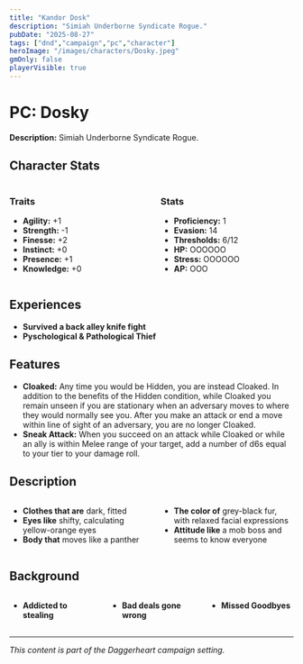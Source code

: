 ```yaml
---
title: "Kandor Dosk"
description: "Simiah Underborne Syndicate Rogue."
pubDate: "2025-08-27"
tags: ["dnd","campaign","pc","character"]
heroImage: "/images/characters/Dosky.jpeg"
gmOnly: false
playerVisible: true
---
```

<style>
.two-column {
  display: grid;
  grid-template-columns: 1fr 1fr;
  gap: 2rem;
  margin: 1rem 0;
}

.three-column {
  display: grid;
  grid-template-columns: 1fr 1fr 1fr;
  gap: 1.5rem;
  margin: 1rem 0;
}

@media (max-width: 768px) {
  .two-column, .three-column {
    grid-template-columns: 1fr;
    gap: 1rem;
  }
}
</style>

# PC: Dosky

**Description:** Simiah Underborne Syndicate Rogue.

## Character Stats

<div class="two-column">
<div>

### Traits

* **Agility:** +1
* **Strength:** -1
* **Finesse:** +2
* **Instinct:** +0
* **Presence:** +1
* **Knowledge:** +0

</div>
<div>




### Stats

* **Proficiency:** 1
* **Evasion:** 14
* **Thresholds:** 6/12
* **HP:** OOOOOO
* **Stress:** OOOOOO
* **AP:** OOO

</div>
</div>


## Experiences

* **Survived a back alley knife fight**
* **Pyschological & Pathological Thief**

## Features

* **Cloaked:** Any time you would be Hidden, you are instead Cloaked. In addition to the benefits of the Hidden condition, while Cloaked you remain unseen if you are stationary when an adversary moves to where they would normally see you. After you make an attack or end a move within line of sight of an adversary, you are no longer Cloaked.
* **Sneak Attack:** When you succeed on an attack while Cloaked or while an ally is within Melee range of your target, add a number of d6s equal to your tier to your damage roll.

## Description

<div class="two-column">
<div>

* **Clothes that are** dark, fitted
* **Eyes like** shifty, calculating yellow-orange eyes
* **Body that** moves like a panther

</div>
<div>


* **The color of** grey-black fur, with relaxed facial expressions
* **Attitude like** a mob boss and seems to know everyone

</div>
</div>


## Background

<div class="three-column">
<div>

* **Addicted to stealing**

</div>
<div>


* **Bad deals gone wrong**

</div>
<div>


* **Missed Goodbyes**

</div>
</div>


---

*This content is part of the Daggerheart campaign setting.*
